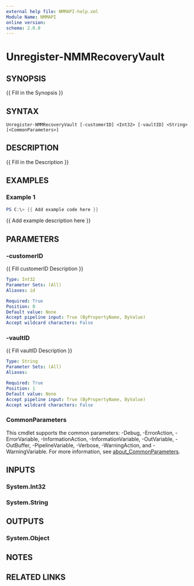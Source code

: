 ```yaml
---
external help file: NMMAPI-help.xml
Module Name: NMMAPI
online version:
schema: 2.0.0
---
```


# Unregister-NMMRecoveryVault

## SYNOPSIS
{{ Fill in the Synopsis }}

## SYNTAX

```
Unregister-NMMRecoveryVault [-customerID] <Int32> [-vaultID] <String> [<CommonParameters>]
```

## DESCRIPTION
{{ Fill in the Description }}

## EXAMPLES

### Example 1
```powershell
PS C:\> {{ Add example code here }}
```

{{ Add example description here }}

## PARAMETERS

### -customerID
{{ Fill customerID Description }}

```yaml
Type: Int32
Parameter Sets: (All)
Aliases: id

Required: True
Position: 0
Default value: None
Accept pipeline input: True (ByPropertyName, ByValue)
Accept wildcard characters: False
```

### -vaultID
{{ Fill vaultID Description }}

```yaml
Type: String
Parameter Sets: (All)
Aliases:

Required: True
Position: 1
Default value: None
Accept pipeline input: True (ByPropertyName, ByValue)
Accept wildcard characters: False
```

### CommonParameters
This cmdlet supports the common parameters: -Debug, -ErrorAction, -ErrorVariable, -InformationAction, -InformationVariable, -OutVariable, -OutBuffer, -PipelineVariable, -Verbose, -WarningAction, and -WarningVariable. For more information, see [about_CommonParameters](http://go.microsoft.com/fwlink/?LinkID=113216).

## INPUTS

### System.Int32

### System.String

## OUTPUTS

### System.Object
## NOTES

## RELATED LINKS
